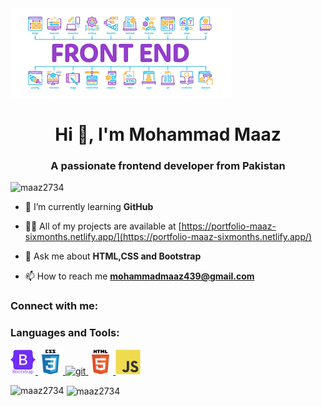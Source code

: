 <img src="https://github.com/maaz2734/maaz2734/blob/main/download.png">
<h1 align="center">Hi 👋, I'm Mohammad Maaz</h1>
<h3 align="center">A passionate frontend developer from Pakistan</h3>

<p align="left"> <img src="https://komarev.com/ghpvc/?username=maaz2734&label=Profile%20views&color=0e75b6&style=flat" alt="maaz2734" /> </p>

- 🌱 I’m currently learning **GitHub**

- 👨‍💻 All of my projects are available at [https://portfolio-maaz-sixmonths.netlify.app/](https://portfolio-maaz-sixmonths.netlify.app/)

- 💬 Ask me about **HTML,CSS and Bootstrap**

- 📫 How to reach me **mohammadmaaz439@gmail.com**

<h3 align="left">Connect with me:</h3>
<p align="left">
</p>

<h3 align="left">Languages and Tools:</h3>
<p align="left"> <a href="https://getbootstrap.com" target="_blank" rel="noreferrer"> <img src="https://raw.githubusercontent.com/devicons/devicon/master/icons/bootstrap/bootstrap-plain-wordmark.svg" alt="bootstrap" width="40" height="40"/> </a> <a href="https://www.w3schools.com/css/" target="_blank" rel="noreferrer"> <img src="https://raw.githubusercontent.com/devicons/devicon/master/icons/css3/css3-original-wordmark.svg" alt="css3" width="40" height="40"/> </a> <a href="https://git-scm.com/" target="_blank" rel="noreferrer"> <img src="https://www.vectorlogo.zone/logos/git-scm/git-scm-icon.svg" alt="git" width="40" height="40"/> </a> <a href="https://www.w3.org/html/" target="_blank" rel="noreferrer"> <img src="https://raw.githubusercontent.com/devicons/devicon/master/icons/html5/html5-original-wordmark.svg" alt="html5" width="40" height="40"/> </a> <a href="https://developer.mozilla.org/en-US/docs/Web/JavaScript" target="_blank" rel="noreferrer"> <img src="https://raw.githubusercontent.com/devicons/devicon/master/icons/javascript/javascript-original.svg" alt="javascript" width="40" height="40"/> </a> </p>

<p><img align="left" src="https://github-readme-stats.vercel.app/api/top-langs?username=maaz2734&show_icons=true&locale=en&layout=compact" alt="maaz2734" /></p>

<p>&nbsp;<img align="center" src="https://github-readme-stats.vercel.app/api?username=maaz2734&show_icons=true&locale=en" alt="maaz2734" /></p>

